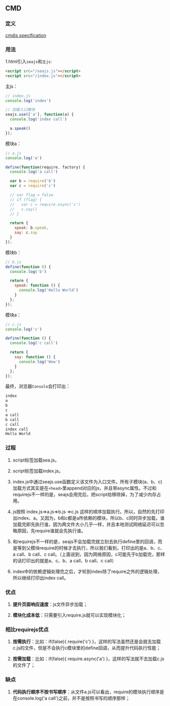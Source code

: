 CMD
---
### 定义
[cmdjs specification](https://github.com/cmdjs/specification/blob/master/draft/module.md)

### 用法
1.html引入`seajs`和`主js`:
```html
<script src="/seajs.js"></script>
<script src="/index.js"></script>
```

主js：
```js
// index.js
console.log('index')

// 加载入口模块
seajs.use(['a'], function(a) {
  console.log('index call')

  a.speak()
});
```

模块a：
```js
// a.js
console.log('a')

define(function(require, factory) {
  console.log('a call')

  var b = require('b')
  var c = require('c')

  // var flag = false
  // if (flag) {
  //   var c = require.async('c')
  //   c.say()
  // }

  return {
    speak: b.speak,
    say: c.say
  }
});
```

模块b：
```js
// b.js
define(function () {
  console.log('b')

  return {
    speak: function () {
      console.log('Hello World')
    }
  };
});
```

模块a：
```js
// c.js
console.log('c')

define(function () {
  console.log('c call')

  return {
    say: function () {
      console.log('Wow')
    }
  };
});
```

最终，浏览器`Console`会打印出：
```js
index
a
b
c
a call
b call
c call
index call
Hello World
```

### 过程
1. script标签加载sea.js。
2. script标签加载index.js。
3. index.js中通过seajs.use函数定义该文件为入口文件。所有子模块(a、b、c)加载方式其实是在`<head>`里append对应的js，并且带async属性。不过和requirejs不一样的是，seajs会用完后，把script给移除掉，为了减少内存占用。

4. js按照
index.js=>a.js=>b.js
              =>c.js
这样的顺序加载执行。所以，自然的先打印出index、a。又因为，b和c都是a所依赖的模块，所以b、c同时异步加载，谁加载完即先执行谁，因为两文件大小几乎一样，并且本地测试网络延迟可以忽略原因，先require谁就会先执行谁。

5. 和requirejs不一样的是，seajs不会加载完就立刻去执行define里的回调，而是等到父模块require的时候才去执行，所以我们看到，打印出的是a、b、c、a call、b call、c call。（上面说到，因为网络原因，c可能先于b加载完，那样的话打印出的就是a、c、b、a call、b call、c call）

6. index中的依赖逻辑处理完之后，才轮到index除了require之外的逻辑处理，所以继续打印出index call。

### 优点
1. **提升页面响应速度**：js文件异步加载；

2. **模块化成本低**：只需要引入require.js就可以实现模块化；

### 相比requirejs优点

1. **按需执行**：比如：if(false){ require('c') }，这样的写法虽然还是会就去加载c.js的文件，但是不会执行c模块里的define回调，从而提升代码执行性能；

2. **按需加载**：比如：if(false){ require.async('a') }，这样的写法就不去加载c.js的文件了；

### 缺点
1. **代码执行顺序不按书写顺序**：从文件a.js可以看出，require的模块执行顺序是在console.log('a call')之前，并不是按照书写的顺序那样；